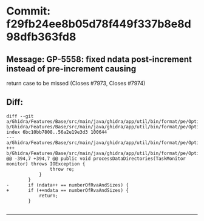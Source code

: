 # Commit: f29fb24ee8b05d78f449f337b8e8d98dfb363fd8
## Message: GP-5558: fixed ndata post-increment instead of pre-increment causing
return case to be missed (Closes #7973, Closes #7974)
## Diff:
```
diff --git a/Ghidra/Features/Base/src/main/java/ghidra/app/util/bin/format/pe/OptionalHeaderImpl.java b/Ghidra/Features/Base/src/main/java/ghidra/app/util/bin/format/pe/OptionalHeaderImpl.java
index 6bc10bb7808..56a2e19e3d3 100644
--- a/Ghidra/Features/Base/src/main/java/ghidra/app/util/bin/format/pe/OptionalHeaderImpl.java
+++ b/Ghidra/Features/Base/src/main/java/ghidra/app/util/bin/format/pe/OptionalHeaderImpl.java
@@ -394,7 +394,7 @@ public void processDataDirectories(TaskMonitor monitor) throws IOException {
 				throw re;
 			}
 		}
-		if (ndata++ == numberOfRvaAndSizes) {
+		if (++ndata == numberOfRvaAndSizes) {
 			return;
 		}
 
```
-----------------------------------
